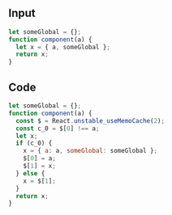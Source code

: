 
## Input

```javascript
let someGlobal = {};
function component(a) {
  let x = { a, someGlobal };
  return x;
}

```

## Code

```javascript
let someGlobal = {};
function component(a) {
  const $ = React.unstable_useMemoCache(2);
  const c_0 = $[0] !== a;
  let x;
  if (c_0) {
    x = { a: a, someGlobal: someGlobal };
    $[0] = a;
    $[1] = x;
  } else {
    x = $[1];
  }
  return x;
}

```
      